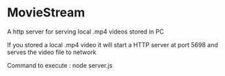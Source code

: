 # MovieStream
A http server for serving local .mp4 videos stored in PC

If you stored a local .mp4 video it will start a HTTP server at port 5698 and serves the video file to network

Command to execute : node server.js
